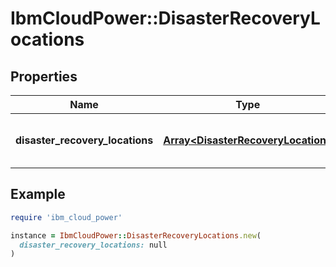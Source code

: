 # IbmCloudPower::DisasterRecoveryLocations

## Properties

| Name | Type | Description | Notes |
| ---- | ---- | ----------- | ----- |
| **disaster_recovery_locations** | [**Array&lt;DisasterRecoveryLocation&gt;**](DisasterRecoveryLocation.md) | The list of Disaster Recovery Locations |  |

## Example

```ruby
require 'ibm_cloud_power'

instance = IbmCloudPower::DisasterRecoveryLocations.new(
  disaster_recovery_locations: null
)
```

